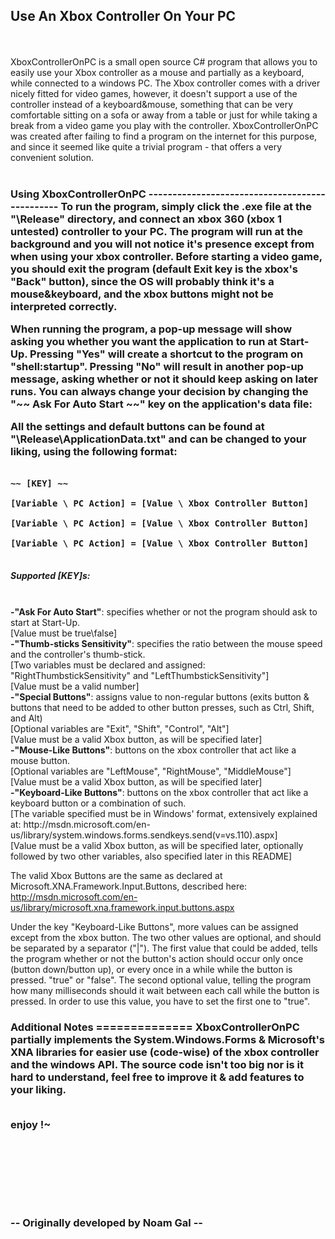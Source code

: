 Use An Xbox Controller On Your PC
-----------------------------------------------
<br/><br/>
XboxControllerOnPC is a small open source C# program that allows you to easily use your Xbox controller as a mouse and partially as a keyboard, while connected to a windows PC.
The Xbox controller comes with a driver nicely fitted for video games, however, it doesn't support a use of the controller instead of a keyboard&mouse, something that can be very comfortable sitting on a sofa or away from a table or just for while taking a break from a video game you play with the controller.
XboxControllerOnPC was created after failing to find a program on the internet for this purpose, and since it seemed like quite a trivial program - that offers a very convenient solution.
<br/><br/>

<h3>Using XboxControllerOnPC</h>
-----------------------------------------------
To run the program, simply click the .exe file at the "\Release" directory, and connect an xbox 360 (xbox 1 untested) controller to your PC. The program will run at the background and you will not notice it's presence except from when using your xbox controller.
Before starting a video game, you should exit the program (default Exit key is the xbox's "Back" button), since the OS will probably think it's a mouse&keyboard, and the xbox buttons might not be interpreted correctly. 


When running the program, a pop-up message will show asking you whether you want the application to run at Start-Up.
Pressing "Yes" will create a shortcut to the program on "shell:startup". Pressing "No" will result in another pop-up message, asking whether or not it should keep asking on later runs.
You can always change your decision by changing the "~~ Ask For Auto Start ~~" key on the application's data file:

All the settings and default buttons can be found at "\Release\ApplicationData.txt" and can be changed to your liking, using the following format:

<code>
~~ [KEY] ~~<br/>
[Variable \ PC Action] = [Value \ Xbox Controller Button]<br/>
[Variable \ PC Action] = [Value \ Xbox Controller Button]<br/>
[Variable \ PC Action] = [Value \ Xbox Controller Button]<br/>
</code>

<h5>Supported [KEY]s:</h5><br/>
	<b>-"Ask For Auto Start"</b>: specifies whether or not the program should ask to start at Start-Up.<br/>
		[Value must be true\false]<br/>
	<b>-"Thumb-sticks Sensitivity"</b>: specifies the ratio between the mouse speed and the controller's thumb-stick.<br/>
		[Two variables must be declared and assigned: "RightThumbstickSensitivity" and "LeftThumbstickSensitivity"]<br/>
		[Value must be a valid number]<br/>
	<b>-"Special Buttons"</b>: assigns value to non-regular buttons (exits button & buttons that need to be added to other button presses, such as Ctrl, Shift, and Alt)<br/>
		[Optional variables are "Exit", "Shift", "Control", "Alt"]<br/>
		[Value must be a valid Xbox button, as will be specified later]<br/>
	<b>-"Mouse-Like Buttons"</b>: buttons on the xbox controller that act like a mouse button.<br/>
		[Optional variables are "LeftMouse", "RightMouse", "MiddleMouse"]<br/>
		[Value must be a valid Xbox button, as will be specified later]<br/>
	<b>-"Keyboard-Like Buttons"</b>: buttons on the xbox controller that act like a keyboard button or a combination of such.<br/>
		[The variable specified must be in Windows' format, extensively explained at: http://msdn.microsoft.com/en-us/library/system.windows.forms.sendkeys.send(v=vs.110).aspx]<br/>
		[Value must be a valid Xbox button, as will be specified later, optionally followed by two other variables, also specified later in this README]<br/>

		
		
The valid Xbox Buttons are the same as declared at Microsoft.XNA.Framework.Input.Buttons, described here: http://msdn.microsoft.com/en-us/library/microsoft.xna.framework.input.buttons.aspx

Under the key "Keyboard-Like Buttons", more values can be assigned except from the xbox button.
The two other values are optional, and should be separated by a separator ("|").
The first value that could be added, tells the program whether or not the button's action should occur only once (button down/button up), or every once in a while while the button is pressed. "true" or "false".
The second optional value, telling the program how many milliseconds should it wait between each call while the button is pressed. In order to use this value, you have to set the first one to "true".


<h3>Additional Notes</h>
==============
XboxControllerOnPC partially implements the System.Windows.Forms & Microsoft's XNA libraries for easier use (code-wise) of the xbox controller and the windows API.
The source code isn't too big nor is it hard to understand, feel free to improve it & add features to your liking.

<br/>
<br/>

enjoy !~
<br/>
<br/>
<br/>
<br/>
<br/>
<br/>
<br/>

-- Originally developed by Noam Gal --
